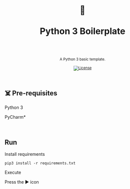 <div align="center">
  <h1>
    <br/>
    🐍
    <br />
    <br />
    Python 3 Boilerplate
    <br />
    <br />
  </h1>
  <sup>
    <br />
   A Python 3 basic template.</em>
    <br />
    <br /

[![License](https://img.shields.io/badge/-MIT-red.svg?longCache=true&style=for-the-badge)](https://github.com/morellexf13/boilersnake/blob/main/LICENSE)

  </sup>
</div>

<br>

## ☠️ Pre-requisites

Python 3

PyCharm\*

<br>

## Run

Install requirements

```
pip3 install -r requirements.txt
```

Execute

Press the ▶️ icon
